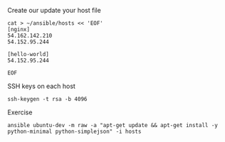 Create our update your host file
```
cat > ~/ansible/hosts << 'EOF'
[nginx]
54.162.142.210
54.152.95.244

[hello-world]
54.152.95.244

EOF
```

SSH keys on each host
```
ssh-keygen -t rsa -b 4096
```

Exercise
```
ansible ubuntu-dev -m raw -a "apt-get update && apt-get install -y python-minimal python-simplejson" -i hosts
```

